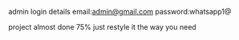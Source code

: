 admin login details
email:admin@gmail.com
password:whatsapp1@



project almost done 75% just restyle it the way you need 

